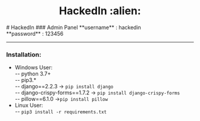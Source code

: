 <div align="center">	
	<h1>HackedIn :alien:</h1>
</div>
# HackedIn
### Admin Panel
**username** : hackedin<br/>
**password** : 123456



------
### Installation:
- Windows User:<br/>
-- python 3.7+<br/>
-- pip3.*<br/>
-- django==2.2.3 -> ```pip install django```<br/>
-- django-crispy-forms==1.7.2 -> ```pip install django-crispy-forms```<br/>
-- pillow==6.1.0 ->```pip install pillow```<br/>
- Linux User:<br/>
-- ```pip3 install -r requirements.txt```

